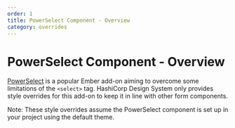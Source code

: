 ```yaml
---
order: 1
title: PowerSelect Component - Overview
category: overrides
---
```


# PowerSelect Component - Overview

[PowerSelect](https://ember-power-select.com/) is a popular Ember add-on aiming to overcome some limitations of the `<select>` tag. HashiCorp Design System only provides style overrides for this add-on to keep it in line with other form components.

Note: These style overrides assume the PowerSelect component is set up in your project using the default theme.